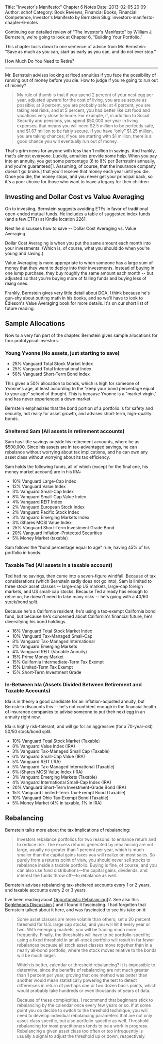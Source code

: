 Title: "Investor's Manifesto:" Chapter 6 Notes
Date: 2013-02-05 20:09
Author: schof
Category: Book Reviews, Financial Books, Financial Competence, Investor's Manifesto by Bernstein
Slug: investors-manifesto-chapter-6-notes

Continuing our detailed review of "The Investor's Manifesto" by William
J. Bernstein, we're going to look at Chapter 6, "Building Your
Portfolio."

This chapter boils down to one sentence of advice from Mr. Bernstein:
"Save as much as you can, start as early as you can, and do not ever
stop."

<!--more-->How Much Do You Need to Retire?
------------------------------------------

Mr. Bernstein advises looking at fixed annuities if you face the
possibility of running out of money before you die. How to judge if
you're going to run out of money?

> My rule of thumb is that if you spend 2 percent of your nest egg per
> year, adjusted upward for the cost of living, you are as secure as
> possible; at 3 percent, you are probably safe; at 4 percent, you are
> taking real risks; and at 5 percent, you had better like cat food and
> vacations very close to home. For example, if, in addition to Social
> Security and pensions, you spend \$50,000 per year in living expenses,
> that means you will need \$2.5 million to be perfectly safe, and
> \$1.67 million to be fairly secure. If you have “only” \$1.25 million,
> you are taking chances; if you are starting with \$1 million, there is
> a good chance you will eventually run out of money.

That's grim news for anyone with less than 1 million in savings. And
frankly, that's almost everyone. Luckily, annuities provide some help.
When you pay into an annuity, you get some percentage (6 to 8% per
Bernstein) annually, and you're guaranteed[1. Assuming, of course, that
the insurance company doesn't go broke.] that you'll receive that money
each year until you die. Once you die, the money stops, and you never
get your principal back, so it's a poor choice for those who want to
leave a legacy for their children

Investing and Dollar Cost vs Value Averaging
--------------------------------------------

On to investing. Bernstein suggests avoiding ETFs in favor of
traditional open-ended mutual funds. He includes a table of suggested
index funds (and a few ETFs) at Kindle location 2261.

Next he discusses how to save -- Dollar Cost Averaging vs. Value
Averaging.

Dollar Cost Averaging is when you put the same amount each month into
your investments. (Which is, of course, what you should do when you're
young and saving.)

Value Averaging is more appropriate to when someone has a large sum of
money that they want to deploy into their investments. Instead of buying
in one lump purchase, they buy roughly the same amount each month -- but
adjusted so that you're buying more of falling funds and buying less of
rising ones.

Frankly, Bernstein gives very little detail about DCA, I think because
he's gun-shy about putting math in his books, and so we'll have to look
to Edleson's Value Averaging book for more details. It's on our short
list of future reading.

Sample Allocations
------------------

Now to a very fun part of the chapter. Bernstein gives sample
allocations for four prototypical investors.

### Young Yvonne (No assets, just starting to save)

-   <span style="line-height: 13px;">25% Vanguard Total Stock Market
    Index</span>
-   25% Vanguard Total International Index
-   50% Vanguard Short-Term Bond Index

This gives a 50% allocation to bonds, which is high for someone of
Yvonne's age, at least according to the "keep your bond percentage equal
to your age" school of thought. This is because Yvonne is a "market
virgin," and has never experienced a down market.

Bernstein emphasizes that the bond portion of a portfolio is for safety
and security, not really for asset growth, and advises short-term,
high-quality bonds.

### Sheltered Sam (All assets in retirement accounts)

Sam has little savings outside his retirement accounts, where he as
\$500,000. Since his assets are in tax-advantaged savings, he can
rebalance without worrying about tax implications, and he can own any
asset class without worrying about its tax efficiency.

Sam holds the following funds, all of which (except for the final one,
his money market account) are in his IRA:

-   <span style="line-height: 13px;">10% Vanguard Large-Cap Index</span>
-   12% Vanguard Value Index
-   3% Vanguard Small-Cap Index
-   8% Vanguard Small-Cap Value Index
-   4% Vanguard REIT Index
-   2% Vanguard European Stock Index
-   2% Vanguard Pacific Stock Index
-   3% Vanguard Emerging Markets Index
-   3% iShares MCSI Value Index
-   25% Vanguard Short-Term Investment Grade Bond
-   20% Vanguard Inflation-Protected Securities
-   5% Money Market (taxable)

Sam follows the "bond percentage equal to age" rule, having 45% of his
portfolio in bonds.

### Taxable Ted (All assets in a taxable account)

Ted had no savings, then came into a seven-figure windfall. Because of
tax considerations (which Bernstein sadly does not go into), Sam is
limited to three stock asset classes -- large-cap US markets, large-cap
foreign markets, and US small-cap stocks. Because Ted already has enough
to retire on, he doesn't need to take many risks -- he's going with a
40/60 stock/bond split.

Because he's a California resident, he's using a tax-exempt California
bond fund, but because he's concerned about California's financial
future, he's diversifying his bond holdings.

-   <span style="line-height: 13px;">16% Vanguard Total Stock Market
    Index</span>
-   10% Vanguard Tax-Managed Small-Cap
-   8% Vanguard Tax-Managed International
-   2% Vanguard Emerging Markets
-   4% Vanguard REIT (Variable Annuity)
-   15% Prime Money Market
-   15% California Intermediate-Term Tax Exempt
-   15% Limited-Term Tax Exempt
-   15% Short-Term Investment Grade

### In-Between Ida (Assets Divided Between Retirement and Taxable Accounts)

Ida is in theory a good candidate for an inflation-adjusted annuity, but
Bernstein discounts this -- he's not confident enough in the financial
health of insurance companies to advise someone to put their next egg in
an annuity right now.

Ida is highly risk-tolerant, and will go for an aggressive (for a
70-year-old) 50/50 stock/bond split.

-   <span style="line-height: 13px;">10% Vanguard Total Stock Market
    (Taxable)</span>
-   8% Vanguard Value Index (IRA)
-   3% Vanguard Tax-Managed Small Cap (Taxable)
-   6% Vanguard Small-Cap Value (IRA)
-   5% Vanguard REIT (IRA)
-   5% Vanguard Tax-Managed International (Taxable)
-   6% iShares MCSI Value Index (IRA)
-   3% Vanguard Emerging Markets (Taxable)
-   4% Vanguard International Small-Cap Index (IRA)
-   20% Vanguard Short-Term Investment-Grade Bond (IRA)
-   15% Vanguard Limited-Term Tax-Exempt Bond (Taxable)
-   10% Vanguard Ohio Tax-Exempt Bond (Taxable)
-   5% Money Market (4% in taxable, 1% in IRA)

Rebalancing
-----------

Bernstein talks more about the tax implications of rebalancing:

> Investors rebalance portfolios for two reasons: to enhance return and
> to reduce risk. The excess returns generated by rebalancing are not
> large, usually no greater than 1 percent per year, which is much
> smaller than the capital gains taxes you will realize on most sales.
> So purely from a returns point of view, you should never sell stocks
> to rebalance inside a taxable portfolio. Buying is fine, of course,
> and you can also use fund distributions—the capital gains, dividends,
> and interest the funds throw off—to rebalance as well.

Bernstein advises rebalancing tax-sheltered accounts every 1 or 2 years,
and taxable accounts every 2 or 3 years.

I've been reading about [Opportunistic
Rebalancing](http://www.tdainstitutional.com/pdf/Opportunistic_Rebalancing_JFP2007_Daryanani.pdf)[2.
See also this [Bogleheads
Discussion](http://www.bogleheads.org/forum/viewtopic.php?t=10670&postdays=0&postorder=asc&start=0).]
and I found it fascinating. I had forgotten that Bernstein talked about
it here, and was fascinated to see his take on it:

> Some asset classes are more volatile than others; set a 20 percent
> threshold for U.S. large cap stocks, and you will hit it every year or
> two. With emerging markets, you will be trading much more frequently.
> Finally, the thresholds will have to be portfolio-specific; using a
> fixed threshold in an all-stock portfolio will result in far fewer
> rebalances because all stock asset classes move together than in a
> nearly all-bond portfolio, where the stock moves relative to the bonds
> will be much larger.
>
> Which is better, calendar or threshold rebalancing? It is impossible
> to determine, since the benefits of rebalancing are not much greater
> than 1 percent per year; proving that one method was better than
> another would mean statistically powering the test to detect
> differences in return of perhaps one or two dozen basis points, which
> would probably take hundreds or even thousands of years of data.
>
> Because of these complexities, I recommend that beginners stick to
> rebalancing by the calendar once every few years or so. If at some
> point you do decide to switch to the threshold technique, you will
> need to develop individual rebalancing parameters that are not only
> asset-class specific, but also portfolio-specific as well. Threshold
> rebalancing for most practitioners tends to be a work in progress.
> Rebalancing a given asset class too often or too infrequently is
> usually a signal to adjust the threshold up or down, respectively.

 

